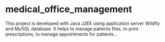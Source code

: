 # medical_office_management
This project is developed with Java J2EE using application server Wildfly and MySQL database. It helps to manage patients files, to print prescriptions, to manage appointments for patients...
